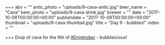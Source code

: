 +++
abv = ""
antic_photo = "uploads/9-cava-antic.jpg"
beer_name = "Cava"
beer_photo = "uploads/9-cava-drink.jpg"
brewer = ""
date = "2017-10-09T00:00:00+00:00"
publishdate = "2017-10-09T00:00:00+00:00"
thumbnail = "uploads/9-cava-thumbail.jpg"
title = "Day 9 - bubbles!"
video = ""

+++
Drop of cava for the 9th of [#Drinktober](https://www.facebook.com/hashtag/drinktober?epa=HASHTAG) - bubbleicious!
